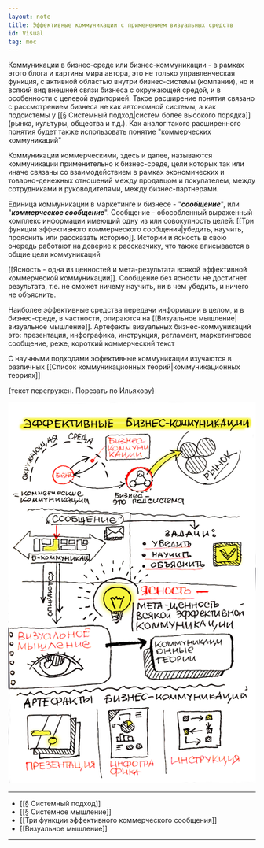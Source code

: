 ```yaml
---
layout: note
title: Эффективные коммуникации с применением визуальных средств
id: Visual
tag: moc
---
```


Коммуникации в бизнес-среде или бизнес-коммуникации - в рамках этого блога и картины мира автора, это не только управленческая функция, с активной областью внутри бизнес-системы (компании), но и всякий вид внешней связи бизнеса с окружающей средой, и в особенности с целевой аудиторией. Такое расширение понятия связано с рассмотрением бизнеса не как автономной системы, а как подсистемы у [[§ Системный подход|систем более высокого порядка]] (рынка, культуры, общества и т.д.). Как аналог такого расширенного понятия будет также использовать понятие "коммерческих коммуникаций"

Коммуникации коммерческими, здесь и далее, называются коммуникации применительно к бизнес-среде, цели которых так или иначе связаны со взаимодействием в рамках экономических и товарно-денежных отношений между продавцом и покупателем, между сотрудниками и руководителями, между бизнес-партнерами. 

Единица коммуникации в маркетинге и бизнесе - "***сообщение***", или "***коммерческое сообщение***". Сообщение - обособленный выраженный комплекс информации имеющий одну из или совокупность целей: [[Три функции эффективного коммерческого сообщения|убедить, научить, прояснить или рассказать историю]]. Истории и ясность в свою очередь работают на доверие к рассказчику, что также вписывается в общие цели коммуникаций

[[Ясность - одна из ценностей и мета-результата всякой эффективной коммерческой коммуникации]]. Сообщение без ясности не достигнет результата, т.е. не сможет ничему научить, ни в чем убедить, и ничего не объяснить.

Наиболее эффективные средства передачи информации в целом, и в бизнес-среде, в частности, опираются на [[Визуальное мышление|визуальное мышление]]. Артефакты визуальных бизнес-коммуникаций это: презентация, инфографика, инструкция, регламент, маркетинговое сообщение, реже, короткий коммерческий текст

С научными подходами эффективные коммуникации изучаются в различных [[Список коммуникационных теорий|коммуникационных теориях]]

{текст перегружен. Порезать по Ильяхову}

<p>
<img src="/assets/Эффективные коммуникации в бизнес-среде. 3.png">
</p>

---
- [[§ Системный подход]]
- [[§ Системное мышление]]
- [[Три функции эффективного коммерческого сообщения]]
- [[Визуальное мышление]]
----
